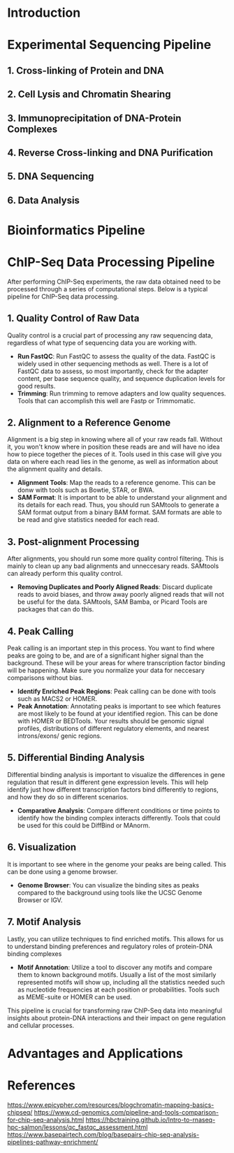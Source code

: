# Introduction
# Experimental Sequencing Pipeline

## 1. Cross-linking of Protein and DNA

## 2. Cell Lysis and Chromatin Shearing

## 3. Immunoprecipitation of DNA-Protein Complexes


## 4. Reverse Cross-linking and DNA Purification

## 5. DNA Sequencing

## 6. Data Analysis

# Bioinformatics Pipeline
# ChIP-Seq Data Processing Pipeline

After performing ChIP-Seq experiments, the raw data obtained need to be processed through a series of computational steps. Below is a typical pipeline for ChIP-Seq data processing.

## 1. Quality Control of Raw Data
Quality control is a crucial part of processing any raw sequencing data, regardless of what type of sequencing data you are working with.
- **Run FastQC**: Run FastQC to assess the quality of the data. FastQC is widely used in other sequencing methods as well. There is a lot of FastQC data to assess, so most importantly, check for the adapter content, per base sequence quality, and sequence duplication levels for good results.
- **Trimming**: Run trimming to remove adapters and low quality sequences. Tools that can accomplish this well are Fastp or Trimmomatic.

## 2. Alignment to a Reference Genome
Alignment is a big step in knowing where all of your raw reads fall. Without it, you won't know where in position these reads are and will have no idea how to piece together the pieces of it. Tools used in this case will give you data on where each read lies in the genome, as well as information about the alignment quality and details. 

- **Alignment Tools**: Map the reads to a reference genome. This can be donw with tools such as Bowtie, STAR, or BWA.
- **SAM Format**: It is important to be able to understand your alignment and its details for each read. Thus, you should run SAMtools to generate a SAM format output from a binary BAM format. SAM formats are able to be read and give statistics needed for each read.

## 3. Post-alignment Processing
After alignments, you should run some more quality control filtering. This is mainly to clean up any bad alignments and unneccesary reads. SAMtools can already perform this quality control.

- **Removing Duplicates and Poorly Aligned Reads**: Discard duplicate reads to avoid biases, and throw away poorly aligned reads that will not be useful for the data. SAMtools, SAM Bamba, or Picard Tools are packages that can do this.

## 4. Peak Calling
Peak calling is an important step in this process. You want to find where peaks are going to be, and are of a significant higher signal than the background. These will be your areas for where transcription factor binding will be happening. Make sure you normalize your data for neccesary comparisons without bias.

- **Identify Enriched Peak Regions**: Peak calling can be done with tools such as MACS2 or HOMER.
- **Peak Annotation**: Annotating peaks is important to see which features are most likely to be found at your identified region. This can be done with HOMER or BEDTools. Your results should be genomic signal profiles, distributions of different regulatory elements, and nearest introns/exons/ genic regions.

## 5. Differential Binding Analysis
Differential binding analysis is important to visualize the differences in gene regulation that result in different gene expression levels. This will help identify just how different transcription factors bind differently to regions, and how they do so in different scenarios.

- **Comparative Analysis**: Compare different conditions or time points to identify how the binding complex interacts differently. Tools that could be used for this could be DiffBind or MAnorm.

## 6. Visualization
It is important to see where in the genome your peaks are being called. This can be done using a genome browser.

- **Genome Browser**: You can visualize the binding sites as peaks compared to the background using tools like the UCSC Genome Browser or IGV.

## 7. Motif Analysis
Lastly, you can utilize techniques to find enriched motifs. This allows for us to understand binding preferences and regulatory roles of protein-DNA binding complexes

- **Motif Annotation**: Utilize a tool to discover any motifs and compare them to known background motifs. Usually a list of the most similarly represented motifs will show up, including all the statistics needed such as nucleotide frequencies at each position or probabilities. Tools such as MEME-suite or HOMER can be used.

This pipeline is crucial for transforming raw ChIP-Seq data into meaningful insights about protein-DNA interactions and their impact on gene regulation and cellular processes.

# Advantages and Applications
# References
https://www.epicypher.com/resources/blogchromatin-mapping-basics-chipseq/
https://www.cd-genomics.com/pipeline-and-tools-comparison-for-chip-seq-analysis.html
https://hbctraining.github.io/Intro-to-rnaseq-hpc-salmon/lessons/qc_fastqc_assessment.html
https://www.basepairtech.com/blog/basepairs-chip-seq-analysis-pipelines-pathway-enrichment/
